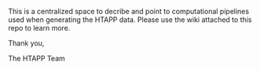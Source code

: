 This is a centralized space to decribe and point to computational pipelines used when generating the HTAPP data. Please use the wiki attached to this repo to learn more.

Thank you,

The HTAPP Team
